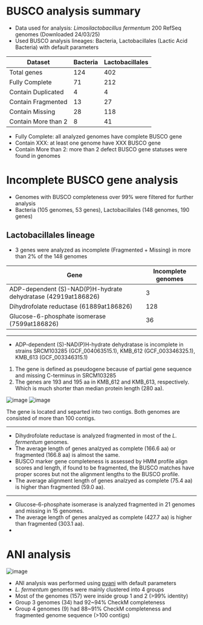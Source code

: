 # BUSCO analysis summary

* Data used for analysis: *Limosilactobacillus fermentum* 200 RefSeq genomes (Downloaded 24/03/25)
* Used BUSCO analysis lineages: Bacteria, Lactobacillales (Lactic Acid Bacteria) with default parameters

Dataset | Bacteria | Lactobacillales
---- | ---- | ----
Total genes | 124 | 402
Fully Complete | 71 | 212
Contain Duplicated | 4 | 4
Contain Fragmented | 13 | 27
Contain Missing | 28 | 118
Contain More than 2 | 8 | 41

* Fully Complete: all analyzed genomes have complete BUSCO gene
* Contain XXX: at least one genome have XXX BUSCO gene
* Contain More than 2: more than 2 defect BUSCO gene statuses were found in genomes

# Incomplete BUSCO gene analysis

* Genomes with BUSCO completeness over 99% were filtered for further analysis
* Bacteria (105 genomes, 53 genes), Lactobacillales (148 genomes, 190 genes)

## Lactobacillales lineage

* 3 genes were analyzed as incomplete (Fragmented + Missing) in more than 2% of the 148 genomes

Gene | Incomplete genomes
---- | ----
ADP-dependent (S)-NAD(P)H-hydrate dehydratase (42919at186826) | 3
Dihydrofolate reductase (61889at186826) | 128
Glucose-6-phosphate isomerase (7599at186826) | 36

----
* ADP-dependent (S)-NAD(P)H-hydrate dehydratase is incomplete in strains SRCM103285 (GCF_004063515.1), KMB_612 (GCF_003346325.1), KMB_613 (GCF_003346315.1)
1. The gene is defined as pseudogene because of partial gene sequence and missing C-terminus in SRCM103285
2. The genes are 193 and 195 aa in KMB_612 and KMB_613, respectively. Which is much shorter than median protein length (280 aa).

![image](https://github.com/logcossin/ForReport/assets/49052882/b33e8895-de26-472c-ae18-5879559d6cdc)
![image](https://github.com/logcossin/ForReport/assets/49052882/81673fa7-44b0-4991-9a1c-f58b85058a3a)

The gene is located and separted into two contigs. Both genomes are consisted of more than 100 contigs.

----
* Dihydrofolate reductase is analyzed fragmented in most of the *L. fermentum* genomes.
* The average length of genes analzyed as complete (166.6 aa) or fragmented (166.8 aa) is almost the same.
* BUSCO marker gene completeness is assessed by HMM profile align scores and length, if found to be fragmented, the BUSCO matches have proper scores but not the alignment lengths to the BUSCO profile.
* The average alignment length of genes analzyed as complete (75.4 aa) is higher than fragmented (59.0 aa).

----
* Glucose-6-phosphate isomerase is analyzed fragmented in 21 genomes and missing in 15 genomes.
* The average length of genes analzyed as complete (427.7 aa) is higher than fragmented (303.1 aa).
* 



# ANI analysis

![image](https://github.com/logcossin/ForReport/assets/49052882/5e7d0101-2693-4be8-a700-7bac4ec3e428)

* ANI analysis was performed using [pyani](https://github.com/widdowquinn/pyani) with default parameters
* *L. fermentum* genomes were mainly clustered into 4 groups
* Most of the genomes (157) were inside group 1 and 2 (>99% identity)
* Group 3 genomes (34) had 92~94% CheckM completeness
* Group 4 genomes (9) had 88~91% CheckM completeness and fragmented genome sequence (>100 contigs)

